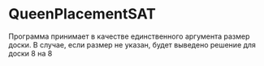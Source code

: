 # QueenPlacementSAT

Программа принимает в качестве единственного аргумента размер доски. В случае, если размер не указан, будет выведено решение для доски 8 на 8
